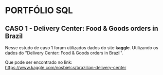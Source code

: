 # **PORTFÓLIO SQL**
## CASO 1 - Delivery Center: Food & Goods orders in Brazil





Nesse estudo de caso 1 foram utilizados dados do site **kaggle**. 
Utilizando os dados do "Delivery Center: Food & Goods orders in Brazil".

Que pode ser encontrado no link: https://www.kaggle.com/nosbielcs/brazilian-delivery-center

